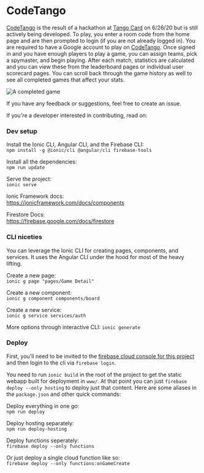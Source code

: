 # CodeTango

[CodeTango](https://codetango.web.app/) is the result of a hackathon at [Tango Card](https://www.tangocard.com/careers/) on 6/26/20 but is still actively being developed. To play, you enter a room code from the home page and are then prompted to login (if you are not already logged in). You are required to have a Google account to play on [CodeTango](https://codetango.web.app/). Once signed in and you have enough players to play a game, you can assign teams, pick a spymaster, and begin playing. After each match, statistics are calculated and you can view these from the leaderboard pages or individual user scorecard pages. You can scroll back through the game history as well to see all completed games that affect your stats.

![A completed game](https://i.imgur.com/WwOUXJW.png)

If you have any feedback or suggestions, feel free to create an issue.

If you're a developer interested in contributing, read on:

### Dev setup

Install the Ionic CLI, Angular CLI, and the Firebase CLI:  
`npm install -g @ionic/cli @angular/cli firebase-tools`

Install all the dependencies:  
`npm run update` 

Serve the project:  
`ionic serve`

Ionic Framework docs:  
https://ionicframework.com/docs/components

Firestore Docs:  
https://firebase.google.com/docs/firestore

### CLI niceties

You can leverage the Ionic CLI for creating pages, components, and services. It uses the Angular CLI under the hood for most of the heavy lifting.

Create a new page:  
`ionic g page "pages/Game Detail"`

Create a new component:  
`ionic g component components/board`

Create a new service:  
`ionic g service services/auth`

More options through interactive CLI:
`ionic generate`

### Deploy

First, you'll need to be invited to the [firebase cloud console for this project](https://console.firebase.google.com/u/0/project/codetango) and then login to the cli via `firebase login`.

You need to run `ionic build` in the root of the project to get the static webapp built for deployment in `www/`. At that point you can just `firebase deploy --only hosting` to deploy just that content. Here are some aliases in the `package.json` and other quick commands:

Deploy everything in one go:  
`npm run deploy`

Deploy hosting separately:  
`npm run deploy-hosting`

Deploy functions seperately:  
`firebase deploy --only functions`  

Or just deploy a single cloud function like so:  
`firebase deploy --only functions:onGameCreate`  
